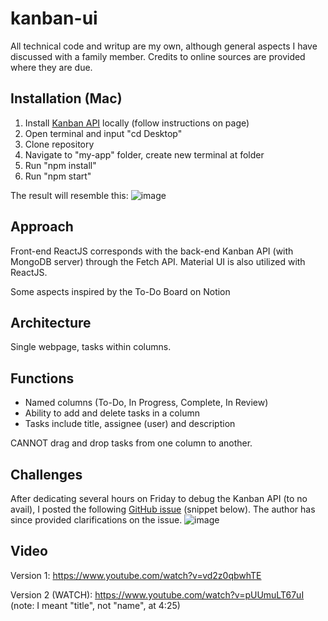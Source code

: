 # kanban-ui
All technical code and writup are my own, although general aspects I have discussed with a family member. Credits to online sources are provided where they are due.

## Installation (Mac)
1. Install [Kanban API](https://github.com/Garrett-Freddo/kanban-api) locally (follow instructions on page)
2. Open terminal and input "cd Desktop"
3. Clone repository
4. Navigate to "my-app" folder, create new terminal at folder
5. Run "npm install"
6. Run "npm start"

The result will resemble this:
![image](https://user-images.githubusercontent.com/43073270/122647397-1224d980-d0f2-11eb-95db-33fc386777a4.png)

## Approach
Front-end ReactJS corresponds with the back-end Kanban API (with MongoDB server) through the Fetch API. Material UI is also utilized with ReactJS.

Some aspects inspired by the To-Do Board on Notion

## Architecture
Single webpage, tasks within columns.

## Functions
- Named columns (To-Do, In Progress, Complete, In Review)
- Ability to add and delete tasks in a column
- Tasks include title, assignee (user) and description

CANNOT drag and drop tasks from one column to another.

## Challenges
After dedicating several hours on Friday to debug the Kanban API (to no avail), I posted the following [GitHub issue](https://github.com/Garrett-Freddo/kanban-api/issues/1) (snippet below). The author has since provided clarifications on the issue.
![image](https://user-images.githubusercontent.com/43073270/122647681-6f6d5a80-d0f3-11eb-9cfc-fa50151757d9.png)

## Video
Version 1: https://www.youtube.com/watch?v=vd2z0qbwhTE

Version 2 (WATCH): https://www.youtube.com/watch?v=pUUmuLT67uI (note: I meant "title", not "name", at 4:25)
